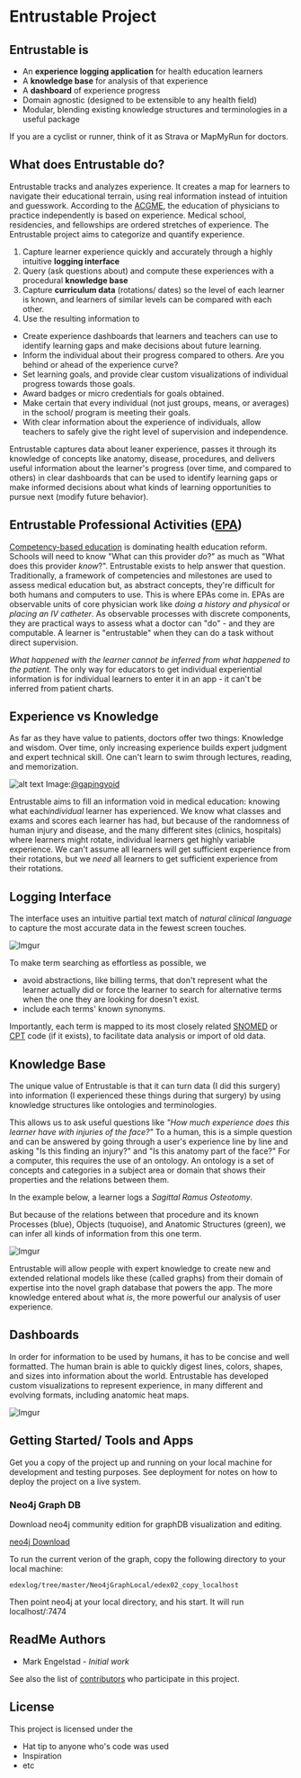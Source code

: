 
# Entrustable Project

## Entrustable is 
* An **experience logging application** for health education learners
* A **knowledge base** for analysis of that experience
* A **dashboard** of experience progress
* Domain agnostic (designed to be extensible to any health field)
* Modular, blending existing knowledge structures and terminologies in a useful package

If you are a cyclist or runner, think of it as Strava or MapMyRun for doctors. 

## What does Entrustable do?
Entrustable tracks and analyzes experience. It creates a map for learners to navigate their educational terrain, using real information instead of intuition and guesswork. 
According to the [ACGME](http://www.acgme.org/), the education of physicians to practice independently is based on experience.  Medical school, residencies, and fellowships are ordered stretches of experience. The Entrustable project aims to categorize and quantify experience.
1. Capture learner experience quickly and accurately through a highly intuitive **logging interface**
2. Query (ask questions about) and compute these experiences with a procedural **knowledge base** 
3. Capture **curriculum data** (rotations/ dates) so the level of each learner is known, and learners of similar levels can be compared with each other.
4. Use the resulting information to 
* Create experience dashboards that learners and teachers can use to identify learning gaps and make decisions about future learning.
* Inform the individual about their progress compared to others. Are you behind or ahead of the experience curve?
* Set learning goals, and provide clear custom visualizations of individual progress towards those goals.
* Award badges or micro credentials for goals obtained.
* Make certain that every individual (not just groups, means, or averages) in the school/ program is meeting their goals.
* With clear information about the experience of individuals, allow teachers to safely give the right level of supervision and independence.  

Entrustable captures data about leaner experience, passes it through its knowledge of concepts like anatomy, disease, procedures, and delivers useful information about the learner's progress (over time, and compared to others) in clear dashboards that can be used to identify learning gaps or make informed decisions about what kinds of learning opportunities to pursue next (modify future behavior). 

## Entrustable Professional Activities ([EPA](https://www.aamc.org/download/379308/data/coreentrustableprofessionalactivities.pdf))
[Competency-based education](https://wire.ama-assn.org/education/taking-time-element-out-move-ume-gme?utm_source=49786&utm_medium=email&utm_content=https%3a%2f%2fwire.ama-assn.org%2feducation%2ftaking-time-element-out-move-ume-gme&utm_campaign=20180601+OHSU+Now) is dominating health education reform. Schools will need to know "What can this provider *do*?" as much as "What does this provider *know*?". Entrustable exists to help answer that question. Traditionally, a framework of competencies and milestones are used to assess medical education but, as abstract concepts, they're difficult for both humans and computers to use. This is where EPAs come in. EPAs are observable units of core physician work like *doing a history and physical* or *placing an IV catheter*. As observable processes with discrete components, they are practical ways to assess what a doctor can "do" - and they are computable.  A learner is "entrustable" when they can do a task without direct supervision. 

*What happened with the learner cannot be inferred from what happened to the patient.* The only way for educators to get individual experiential information is for individual learners to enter it in an app - it can't be inferred from patient charts.

## Experience vs Knowledge
As far as they have value to patients, doctors offer two things:  Knowledge and wisdom.  Over time, only increasing experience builds expert judgment and expert technical skill. One can't learn to swim through lectures, reading, and memorization.

![alt text](https://i.imgur.com/DA5UcDe.jpg "Info vs Knowledge vs Wisdom")
Image:[@gapingvoid](https://informationversusknowledge-blog.tumblr.com/page/2)

Entrustable aims to fill an information void in medical education: knowing what each*individual* learner has experienced. We know what classes and exams and scores each learner has had, but because of the randomness of human injury and disease, and the many different sites (clinics, hospitals) where learners might rotate, individual learners get highly variable experience. We can't assume all learners will get sufficient experience from their rotations, but we *need* all learners to get sufficient experience from their rotations.

## Logging Interface
The interface uses an intuitive partial text match of *natural clinical language* to capture the most accurate data in the fewest screen touches.  

![Imgur](https://i.imgur.com/D0vNpC6.png)

To make term searching as effortless as possible, we 
* avoid abstractions, like billing terms, that don't represent what the learner actually did or force the learner to search for alternative terms when the one they are looking for doesn't exist. 
* include each terms' known synonyms.

Importantly, each term is mapped to its most closely related [SNOMED](https://www.snomed.org/snomed-ct) or [CPT](https://www.ama-assn.org/practice-management/cpt-current-procedural-terminology) code (if it exists), to facilitate data analysis or import of old data. 

## Knowledge Base
The unique value of Entrustable is that it can turn data (I did this surgery) into information (I experienced these things during that surgery) by using knowledge structures like ontologies and terminologies.  

This allows us to ask useful questions like *"How much experience does this learner have with injuries of the face?"* To a human, this is a simple question and can be answered by going through a user's experience line by line and asking "Is this finding an injury?" and "Is this anatomy part of the face?" For a computer, this requires the use of an ontology. An ontology is a set of concepts and categories in a subject area or domain that shows their properties and the relations between them.

In the example below, a learner logs a *Sagittal Ramus Osteotomy*. 

But because of the relations between that procedure and its known Processes (blue), Objects (tuquoise), and Anatomic Structures (green), we can infer all kinds of information from this one term. 

![Imgur](https://i.imgur.com/S74w1Iq.jpg)

Entrustable will allow people with expert knowledge to create new and extended relational models like these (called graphs) from their domain of expertise into the novel graph database that powers the app. The more knowledge entered about what *is*, the more powerful our analysis of user experience.

## Dashboards

In order for information to be used by humans, it has to be concise and well formatted.  The human brain is able to quickly digest lines, colors, shapes, and sizes into information about the world.  Entrustable has developed custom visualizations to represent experience, in many different and evolving formats, including anatomic heat maps.

![Imgur](https://i.imgur.com/U3n0Ui7.png?1)



## Getting Started/ Tools and Apps

Get you a copy of the project up and running on your local machine for development and testing purposes. See deployment for notes on how to deploy the project on a live system.

### Neo4j Graph DB

Download neo4j community edition for graphDB visualization and editing. 

[neo4j Download](http://neo4j.com/download)

To run the current verion of the graph, copy the following directory to your local machine:

```
edexlog/tree/master/Neo4jGraphLocal/edex02_copy_localhost
```

Then point neo4j at your local directory, and his start.  It will run localhost/:7474

## ReadMe Authors

* Mark Engelstad - *Initial work* 

See also the list of [contributors](https://github.com/markengelstad/edexlog/graphs/contributors) who participate in this project.

## License

This project is licensed under the 

* Hat tip to anyone who's code was used
* Inspiration
* etc
